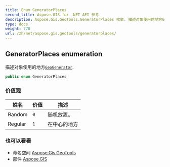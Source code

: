 ```yaml
---
title: Enum GeneratorPlaces
second_title: Aspose.GIS for .NET API 参考
description: Aspose.Gis.GeoTools.GeneratorPlaces 枚举. 描述对象使用的地方GeoGenerator.
type: docs
weight: 770
url: /zh/net/aspose.gis.geotools/generatorplaces/
---
```

## GeneratorPlaces enumeration

描述对象使用的地方[`GeoGenerator`](../geogenerator/).

```csharp
public enum GeneratorPlaces
```

### 价值观

| 姓名 | 价值 | 描述 |
| --- | --- | --- |
| Random | `0` | 随机放置。 |
| Regular | `1` | 在中心的地方 |

### 也可以看看

* 命名空间 [Aspose.Gis.GeoTools](../../aspose.gis.geotools/)
* 部件 [Aspose.GIS](../../)


